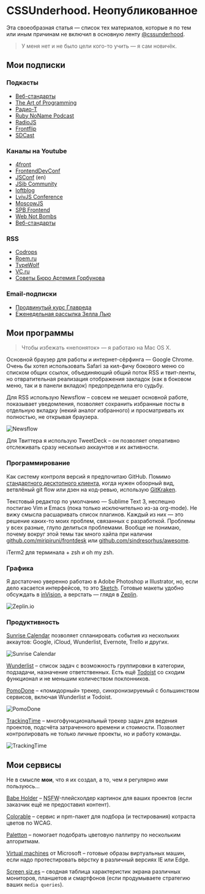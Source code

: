 CSSUnderhood. Неопубликованное
==============================

Эта своеобразная статья — список тех материалов, которые я по тем или иным причинам не включил в основную ленту [@cssunderhood](//cssunderhood.ru/realetive).

> У меня нет и не было цели кого-то учить — я сам новичёк.

Мои подписки
------------

### Подкасты

* [Веб-стандарты](//itunes.apple.com/ru/podcast/veb-standarty/id1080500016?mt=2)
* [The Art of Programming](//itunes.apple.com/ru/podcast/the-art-of-programming/id1046278525?mt=2)
* [Радио-Т](//itunes.apple.com/ru/podcast/radio-t/id256504435?mt=2)
* [Ruby NoName Podcast](//itunes.apple.com/ru/podcast/ruby-noname-podcast/id581390515?mt=2)
* [RadioJS](//itunes.apple.com/ru/podcast/radiojs/id904938655?mt=2)
* [Frontflip](//itunes.apple.com/ru/podcast/frontflip/id884716456?mt=2)
* [SDCast](//itunes.apple.com/ru/podcast/sdcast/id890468606?mt=2)

### Каналы на Youtube

* [4front](//www.youtube.com/channel/UCj3KH8jxwcT5zOrByWmNXhA/videos)
* [FrontendDevConf](//www.youtube.com/user/FrontendDevConf/videos)
* [JSConf](//www.youtube.com/user/jsconfeu/videos) (en)
* [JSib Community](//www.youtube.com/channel/UCmnYKBoddVb6GBlOJpZxFFg/videos)
* [loftblog](//www.youtube.com/user/loftblog/videos)
* [LvivJS Conference](//www.youtube.com/channel/UC6FuC3toXWdpNTVYdFd4quA)
* [MoscowJS](//www.youtube.com/user/moscowjs/videos)
* [SPB Frontend](//www.youtube.com/channel/UCWjDubFXv8I1vWEb47s9_IA/videos)
* [Web Not Bombs](//www.youtube.com/user/webnotbombsvideos/videos)
* [Веб-стандарты](//www.youtube.com/user/wstdays/videos)

### RSS

* [Codrops](//feeds2.feedburner.com/tympanus)
* [Roem.ru](//roem.ru/rss/roem-all-news.xml)
* [TypeWolf](//www.typewolf.com/feed)
* [VC.ru](//vc.ru/feed)
* [Советы Бюро Артемия Горбунова](//artgorbunov.ru/bb/soviet/rss/)

### Email-подписки

* [Продвинутый курс Главреда](//maximilyahov.ru/glvrd-pro/)
* [Еженедельная рассылка Зелла Лью](//zellwk.com/)

Мои программы
-------------

> Чтобы избежать «непоняток» — я работаю на Mac OS X.

Основной браузер для работы и интернет-сёрфинга — Google Chrome. Очень бы хотел использовать Safari за кил-фичу бокового меню со списком общих ссылок, объединяющий общий поток RSS и твит-ленты, но отвратительная реализация отображения закладок (как в боковом меню, так и в панели вкладок) предопределила его судьбу.

Для RSS использую Newsflow – совсем не мешает основной работе, показывает уведомления, позволяет сохранить избранные посты в отдельную вкладку (некий аналог избранного) и просматривать их полностью, не открывая браузера.

![Newsflow](images/newsflow.png)

Для Твиттера я использую TweetDeck – он позволяет оперативно отслеживать сразу несколько аккаунтов и их активности.

### Программирование

Как систему контроля версий я предпочитаю GitHub. Помимо [стандартного десктопного клиента](//desktop.github.com/), когда нужен обзорный вид, ветвлёный git flow или дзен на код-ревью, использую [GitKraken](//www.gitkraken.com/).

Текстовый редактор по умолчанию — Sublime Text 3, неспешно постигаю Vim и Emacs (пока только исключительно из-за org-mode). Не вижу смысла расшаривать список плагинов. Каждый из них — это решение каких-то моих проблем, связанных с разработкой. Проблемы у всех разные, глупо делиться проблемами. Вообще не понимаю, почему вокруг этой темы так много хайпа при наличии [github.com/miripiruni/frontdesk](//github.com/miripiruni/frontdesk) или [github.com/sindresorhus/awesome](//github.com/sindresorhus/awesome).

iTerm2 для терминала + zsh и oh my zsh.

### Графика

Я достаточно уверенно работаю в Adobe Photoshop и Illustrator, но, если дело каcается интерфейсов, то это [Sketch](//www.sketchapp.com/). Готовые макеты удобно обсуждать в [inVision](//www.invisionapp.com/), а верстать — глядя в [Zeplin](//zeplin.io/).

![Zeplin.io](images/zeplin.png)

### Продуктивность

[Sunrise Calendar](//calendar.sunrise.am/) позволяет спланировать события из нескольких аккаутов: Google, iCloud, Wunderlist, Evernote, Trello и других.

![Sunrise Calendar](images/sunrisecalendar.png)

[Wunderlist](//www.wunderlist.com) – список задач с возможность группировки в категории, подзадачи, назначение ответственных. Есть ещё [Todoist](//ru.todoist.com/) со сходим функционал и не меньшим количеством поклонников.

[PomoDone](//pomodoneapp.com/) – «помидорный» трекер, синхронизируемый с большинством сервисов, включая Wunderlist и Todoist.

![PomoDone](images/pomodone.png)

[TrackingTime](//trackingtime.co/) – многофункциональный трекер задач для ведения проектов, подсчёта затраченного времени и стоимости. Позволяет контролировать не только личные проекты, но и работу команды.

![TrackingTime](images/trackingtime.png)

Мои сервисы
-----------

Не в смысле __мои__, что я их создал, а то, чем я регулярно ими пользуюсь…

[Babe Holder](//babeholder.pixoil.com/) – <abbr title="«Not safe for work», небезопасно для работы">NSFW</abbr>-плейсхолдер картинок для ваших проектов (если заказчик ещё не предоставил контент).

[Colorable](//jxnblk.com/colorable) – сервис и npm-пакет для подбора (и тестирования) котраста цветов по WCAG.

[Paletton](//paletton.com) – помогает подобрать цветовую паллитру по нескольким алгоритмам.

[Virtual machines](//developer.microsoft.com/en-us/microsoft-edge/tools/vms/) от Microsoft – готовые образы виртуальных машин, если надо протестировать вёрстку в различный версиях IE или Edge.

[Screen siz.es](//screensiz.es/) – сводная таблица характеристик экрана различных мониторов, планшетов и смартфонов (если продумываете стратегию ваших `media queries`).